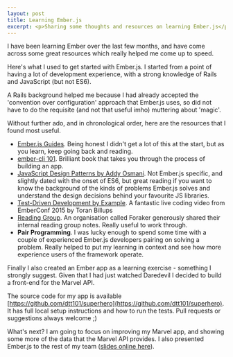 ```yaml
---
layout: post
title: Learning Ember.js
excerpt: <p>Sharing some thoughts and resources on learning Ember.js</p>
---
```

I have been learning Ember over the last few months, and have come across some
great resources which really helped me come up to speed.

Here's what I used to get started with Ember.js. I started from a point
of having a lot of development experience, with a strong knowledge of Rails
and JavaScript (but not ES6).

A Rails background helped me because I had already accepted the 'convention
over configuration' approach that Ember.js uses, so did not have to do the requisite
(and not that useful imho) muttering about 'magic'.

Without further ado, and in chronological order, here are the resources that I
found most useful.

* [Ember.js Guides](http://guides.emberjs.com/). Being honest I didn't get a lot of this at the start, but as you learn, keep going back and reading.
* [ember-cli 101](https://leanpub.com/ember-cli-101). Brilliant book that takes you through the process of building an app.
* [JavaScript Design Patterns by Addy Osmani](http://addyosmani.com/resources/essentialjsdesignpatterns/book/). Not Ember.js specific, and slightly dated with the onset of ES6, but great reading if you want to know the background of the kinds of problems Ember.js solves and understand the design decisions behind your favourite JS libraries.
* [Test-Driven Development by Example](https://www.youtube.com/watch?v=2b1vcg_XSR8). A fantastic live coding video from EmberConf 2015 by Toran Billups
* [Reading Group](https://github.com/foraker/ember-reading-group). An organisation called Foraker generously shared their internal reading group notes. Really useful to work through.
* **Pair Programming**. I was lucky enough to spend some time with a couple of experienced Ember.js developers pairing on solving a problem. Really helped to put my learning in context and see how more experience users of the framework operate.

Finally I also created an Ember app as a learning exercise - something I strongly suggest.
Given that I had just watched Daredevil I decided to build a front-end for the
Marvel API.

The source code for my app is available [https://github.com/dtt101/superhero](https://github.com/dtt101/superhero).
It has full local setup instructions and how to run the tests. Pull requests
or suggestions always welcome ;)

What's next? I am going to focus on improving my Marvel app, and showing some more of the data that the Marvel API provides. I also presented Ember.js to the rest of my team ([slides online here](http://slides.com/dtt101/introducing-ember)).
